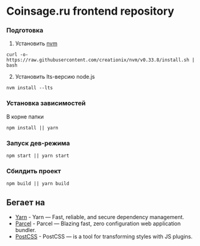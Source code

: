 # Coinsage.ru frontend repository

### Подготовка

1. Установить [nvm](https://github.com/creationix/nvm)
```
curl -o- https://raw.githubusercontent.com/creationix/nvm/v0.33.8/install.sh | bash
```
2. Установить lts-версию node.js
```
nvm install --lts
```

### Установка зависимостей
В корне папки

```
npm install || yarn
```
### Запуск дев-режима

```
npm start || yarn start
```
### Сбилдить проект

```
npm build || yarn build

```
## Бегает на

* [Yarn](https://yarnpkg.com/en/) - Yarn — Fast, reliable, and secure dependency management.
* [Parcel](https://en.parceljs.org/) - Parcel — Blazing fast, zero configuration web application bundler.
* [PostCSS](https://rometools.github.io/rome/) - PostCSS — is a tool for transforming styles with JS plugins.
